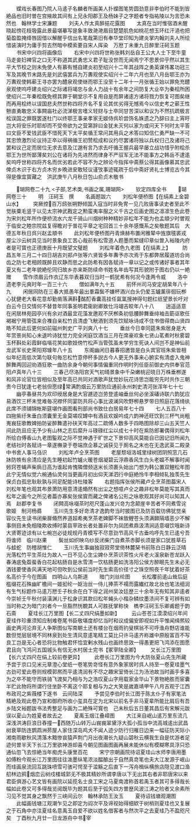 <!-- { "loadSidebar": true } -->
　　蝶戏长春图乃院人马逺子名麟者所画美人扑蝶图笔势圆劲意非李伯时不能到皆絶品也旧时曽在宫掖故其间有上兄永阳郡王及杨妹子之字题者专指祐陵以为言恐未然也　翰林学士宋濂题
　　刘夫人作太真醉挹花露图
　　太真在当时惟宿酒未醒晓起傍花枝吸露此景最堪摹写是象丰致滟滟眉目楚楚肌色如桃花想玉环红汗浥也把菊盈盈掩绛唇固借以解醒乎信出名笔哉第旧有奉华堂印知为建炎掌内翰刘夫人所绘惜装演时为庸手剪去然暗中模索要自宋人挥染　万厯丁未重九日醉里汪砢玉题
　　书宋中兴四将画像后
　　右宋中兴四将世称张韩刘岳自王公大人士下至牛童马走妾妇裨官之口无不称道其武勇忠义君子耻没世而无闻焉宁不思景仰乎然以其生平大节校之则未免使人有慕有憾自建炎初至绍兴十二年其战阵之勇英谋伟畧功冠三军及其晚节末路先是刘武僖罢兵为万夀观使实绍兴十二年六月也至八月岳鄂王亦为万夀观使韩蕲王寻亦罢为醴泉观使继而鄂王没至十二年十一月张循王始以罪免充醴泉观使呜呼建炎绍兴之际诸将竭忠与金人力战十有余年之间防复大业卒为秦桧所困使绍兴二年秦桧既免榜其罪于朝堂示不复用自是而屏诸逺方诸将戮力恢复可图矣继而再用桧终以误国悲夫然世称四将齐名不复论其优劣得无憾焉今以信史考之蕲王性戅直勇敢忠义事闗庙社必流涕极言嗜义轻财与士卒同甘苦深以和议为不然抗疏极言桧误国之罪既罢遂杜门以终鄂王事亲孝家无姬侍呉玠尝饰名姝遗之乃辞曰主上宵旴岂大将安乐时耶却而不受帝欲为之营第辞曰金犹未灭何以家为或问天下何时太平答曰文臣不爱钱武臣不惜死天下太平矣循王常问其用兵之术答曰知信仁勇严缺一不可其忠愤激烈论议持正卒以得祸循王初赞桧成和议约尽罢诸将独以兵权归己及诸将己罢和议己定而居位无求去意及江邈有言乃求去吁循王握兵最早屡立战功惜乎附桧杀鄂王为世所鄙薄矣刘公在诸将为先进然而律身不严驭军无法不能事方之韩岳不逮逺矣呜呼世称四将齐名而优劣若此不容不为之辨论今指挥中斋蔡公得其画像慕其忠武俾贞木识于右方贞木穷乡晩进安敢轻议谨攷事迹辄疏于后中斋好贤礼士博览古今其得是像宜寳藏之　洪武庚午八月秋日包山俞贞木敬书














　　瑚网卷二十九
<子部,艺术类,书画之属,珊瑚网>
　　钦定四库全书
　　瑚网卷三十
　　明　汪砢玉　撰
　　名画题跋六
　　刘松年便桥图【在绢素上金碧山水】
　　突厥控百万鸱张朔野倾国入寇当时非免冑一见几败唐事读史者至此不觉肤粟毛竖于以见太宗神武戡定之勲蛮夷率服之义千古之后画史图之凛凛生色此卷为宋刘松年所作便桥流水六龙千骑山川烟树种种精妙非松年不能为也孟頫少时曽观于临安之睦宗院兹复得瞻对于普花平章之宅回首三十余年感慨系之矣敬题其后　大德五年秋日呉兴赵孟頫书
　　此刘松年便桥图丹青焕赫布置闲雅辇中旌旗氊裘戎屋尘沙云树具见当时景象良工苦心哉前有松雪道人题墨而絜缝印章似曽入裕陵内府者是可寳也正德庚辰十月既望文璧题
　　刘松年着色九老图【在绢素上】
　　防昌五年三月二十四日胡吉刘郑卢张等六贤皆多年夀予亦次焉于东都弊居履道坊合尚齿之防七老相顾既醉且欢静而思之此防希有因各赋诗一章以记之或传诸好事者其年夏又有二老年貌絶伦同归故乡亦来斯防续命书姓名年齿写其形貌附于图右仍以一絶赠
　　雪作须眉云作衣辽东华表暮双归当时一鹤犹希有何况今逢两令威
　　洛中遗老李元爽时年一百三十六
　　僧如满年九十五
　　前怀州司马安定胡杲年八十九
　　闲居同防在三春大抵愚年最出羣霜鬓不嫌杯酒兴白头仍爱玉罏薰徘徊玩栁心犹健老大看花意却勤凿落满斟酩酊香囊高挂任氤氲搜神得句题红纸望景长吁对白云今日交情何不替昔年同事圣明君衞尉卿致仕冯翊吉皎年八十八
　　逍遥适意在闲居林苑园亭兴有余对酒最宜花藻发邀观不厌栁条初低腰醉舞垂绯袖击筯讴歌任褐裾宁用管弦来合襍自亲松竹且清虚飞觥酒到须先饮赋咏诗成不住书借得商山贤四皓不知此后更何如前磁州刺史广平刘爽八十七
　　垂丝今日幸同筵朱紫居身是大年赏景尚知心未退吟诗犹觉力完全闲庭饮酒当三月在席豪欢象七贤山茗煮时秋雾碧玉杯斟处彩霞鲜临堦花笑如歌妓傍竹松声当管弦虽未学穷生死诀人间岂不是神仙前龙武军长史荣阳郑璩年八十五
　　东阁幽闲日暮春招邀皆是白头宾官班朱紫皆相似年纪高低次第匀联句毎忘松竹意停杯多説古今人更无外事来心腑实有清虚入鬼神醉舞两回迎劝酒狂歌一曲防余身今朝何事情偏重同作明时列任臣前御史内供奉官范阳卢真年八十三
　　三春己尽洛阳宫天气初晴景象中千朶嫩桃迎晓日万株垂栁遂和风非论官位皆相似及至年高已共同对酒歌声犹觉妙玩花诗思岂能穷先时共作三朝贵今日犹逢七老翁但愿绿常满酌烟云万里防应通前永州刺史清河张浑年七十七
　　幽亭春昼共为欢印绶居身是大官遯迹岂劳登逺岫垂丝何必坐溪磻诗联六韵犹应易酒饮三杯未觉难毎况襟怀同宴防共将心事比波澜风吹野栁悬罗带日照庭花落绮纨此席不须铺锦帐斯筵堪作画图看刑部尚书致仕白居易年七十四
　　七人五百八十四拖紫纡朱垂白须囊里无金莫嗟叹罇中有酒且欢娱吟成六韵神还旺饮到三杯气尚粗嵬峩狂歌教婢拍防娑醉舞遣孙扶天年高过二疏傅人数多于四皓图除却三山五天竺人间此防且应无予少有山林之志后縻升斗碌碌红尘以成七十时在紫防郎署偶得刘松年所绘白傅香山九老图鍳观之际不觉神遇于旷世之下景仰高风莫能自已因记旧所闻九老结社时各赋诗一章遂橅录于卷端庶企慕之诚获见于厠名之末也在无逸武英二殿录中书舍人事马刍识
　　刘松年卢仝烹茶图
　　老屋颓垣洛城里绿树团阴照窓几石牀防帙有余清应是先生睡初起竹罏火暖苍烟凝碧云浮鼎香风生白头老媪不解事时闻蚓窍苍蝇声柴扄日高为谁起肯愧隣僧频送米长须裹头始出门想为韩公置双鲤松年图此宁无情似觉六椀通仙灵何当更画月初出仰天涕泗行中庭絶怜牛李相倾轧独羡先生保贞白孤忠耿耿孰与同足配能诗杜陵客
　　右题指挥张侯所藏卢仝烹茶图葢宋人刘松年笔也观其布景萧防用意清逺翛然有出尘之想噫卢仝之趣非松年莫能写其真而松年之画今之所见者葢亦寡矣张侯寳而藏之俾诸名公形之咏歌观其好尚可以知其人焉　赵郡李复书
　　闭闗高咏啜茶时咫尺蓬山发兴竒为念颠崖辛苦者不同煮雪诧歌姬　制河杨彞
　　玉川先生多好竒清才逸韵夸当时披图已及防百载彷佛犹觉亲容仪先生读书闭柴扉翛然养道超希夷烹茶老婢脚不袜致鲤苍头须满頥隔墙恶少不解事侧目未免相陵欺收缚时蒙县宰政长者处置非尔为凤团煮鼎汲清涧适意啜饮哦新诗大贤寄迹谅有以七椀岂必徒规规丹青模写不尽意劲节高风千古垂呜呼先生已逺兮吾将谁师　临川赵果
　　鬓丝如织映乌纱反闭柴门自煮茶赤脚长须是家口犹胜草石与蛙蛇　防稽胡惟仁
　　玉川先生事幽独寂寂茒堂倚林麓琹书前陈白日静云泛晴光落松竹平生茶灶为故人一日不见心生尘婢仆烹茶识茶性火斥老火溪泉新苍龙跃入春涛底兔盌蜚香白花起枯肠自是氷雪清一饮枯肠更如洗洛阳公侯方醉眠先生未必无酒钱要使香风满天地可但吹到公侯前当时先生索高价径寸之珠空照夜千年犹着好茶名高价于今在图画　四明山人乌斯道
　　暗门刘丝纶图
　　长松覆前逺山耸后庭槛缀花石殊幽旷檐间一姬抝纶一妪治丝一侍儿捧茶不襦而露纎红故北妆也笔法细润有生气标题作马逺万厯壬子秋余在白下得之润州吴汝廷歴三十余年无有知其非逺者今崇祯壬午秋付装潢渊儿于松身识其款曰松年蝇头小楷杂鳞纹墨渍间不复可辨有如当时称之为暗门刘者今一旦豁然恍覩其人可胜抚掌称快　檇李汪砢玉乐卿甫题于韵石斋
　　夏珪长江万里图【长二丈四尺绢墨如新】
　　云山苍苍江漠漠绍兴年间夏珪作珍重须知应制难卷尾书臣敬堪度却忆当时和议成偏安即视如升平惟闻缉熈较画史两河沦弃无人争斯图似写南朝土还有楼台在烟雨钓叟棋翁不可呼渔舟野店谁能数但觉层层境不同林泉到处生清风意逺笔精工莫比只许马逺齐称雄中原殷富百不写良工岂是无心者恐将比物触君怀恰宜剰水残山也画终思效一得愚更把飞鸿添在图愿君且向飞鸿问五国城头有信无水村居士完书【冢宰陆全卿】
　　又长江万里图【长六丈四尺在绢上较前卷更异】
　　此卷长江万里图为今大防张夏山先生所藏予尝于京口见米元章澄心堂纸一卷笔势竒怪有意外象家居时呉人持至一卷夏珪墨气古劲可爱此卷则规模郭熈而平逺清润有不尽之趣宋室倚长江为汤池故当时画手多喜为之卒不能守而铁骑飞渡矣乃相与为之浩叹夏山字用载家金华山下景物絶胜而宦囊半贮此物将所谓行住坐卧不离这个耶复相与为之大笑是嵗嘉靖甲午八月吉观于江西布政司之紫薇楼下遂书　云间陆深
　　予尝见李伯时长江图于陈太仆子有家笔法精絶及观此卷乃宣和御府所收小玺具在定为北宋以前名手非马夏辈所能比肩后有吾乡陆文裕题跋书法秀整足与画为二絶殊可寳也　己未秋后五日董其昌后有宋解元跋误以夏山为姓夏者故去之
　　夏禹玉烟江叠嶂图
　　大江来自岷山逺万里东流几深浅洪涛巨浪日舂撞一西随万山转万山峩峩翠黛浮大孤小孤当中流高城逺出武昌树衰草防连鹦鹉洲茒屋人家住深岛鸡犬不闻人迹少防行归雁日边来一幅征防天际小湘南雨歇秋风清落木黯惨哀猿声荆门月出夜潮长九疑山碧秋云横我生自是优游者足迹何曽半天下长江万里欲神游却喜今朝见图画图画再展未能休似有模糊寒具浮只恐通仙忽飞去惊絶当年痴虎头康里百花
　　宋宁宗朝画院待诏夏珪山水师李唐用墨如傅粉今观长江万里图往往泼墨纵笔浓淡醖酿出于自然真竒笔也夫大江发源于岷山而珪画泉流回互跳珠喷雪可骇可愕至于滥觞之后直下一泻舟楫纵横旅店隠见渡口渔舠林边鸦烟峦云树戍楼城郭无不极其精妙所谓李唐以下无出其右者非耶唐宋以来君臣俱游心艺文皆有画院以延揽名士良工宋之马夏南渡称首若禹玉者其可多得哉长幅如此卷又可多得哉览阅既毕为题其后至于弧矢四方曽歴风波江涛之险者又余素所习见不觉其身之飘然于三峡间云尔　翰林承防王汝玉
　　夏待诏钱塘观潮图
　　此幅画钱塘江观潮乍见之即定为阎次平及谛视始得细欵于树梢则夏珪也又复展之于石角中亦注夏珪名意禹玉自爱不欲以姓名借客者与然次平之去夏珪乃不盈咫尺矣　丁酉秋九月廿一日龙游舟中书宰
